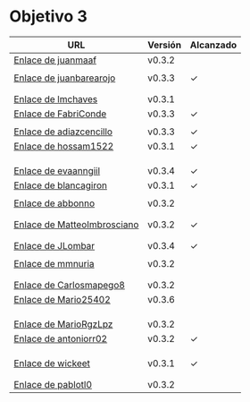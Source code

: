 # Objetivo 3


| URL                                                                                               | Versión | Alcanzado   |
|---------------------------------------------------------------------------------------------------|---------|-------------|
| [Enlace de juanmaaf](https://github.com/juanmaaf/MoneyController/pull/13)                         | v0.3.2  |             |
| <!-- Enlace de giorgiogiovanni -->                                                                |         |             |
| [Enlace de juanbarearojo](https://github.com/juanbarearojo/privateChef/pull/21)                   | v0.3.3  | ✓           |
| <!-- Enlace de sweetiepitie -->                                                                   |         |             |
| <!-- Enlace de jacarmona364 -->                                                                   |         |             |
| [ Enlace de lmchaves](https://github.com/lmchaves/OrganizarTaller/pull/23)                        | v0.3.1  |             |
| [Enlace de FabriConde](https://github.com/FabriConde/CLIMB-VR/pull/14)                            | v0.3.3  | ✓           |
| <!-- Enlace de FerniCuesta -->                                                                    |         |             |
| [Enlace de adiazcencillo](https://github.com/adiazcencillo/GranadaInfo/pull/22)                   | v0.3.3  | ✓           |
| [Enlace de hossam1522](https://github.com/hossam1522/ModaTrack/pull/17)                           | v0.3.1  | ✓           |
| <!-- Enlace de clara99gf -->                                                                      |         |             |
| <!-- Enlace de Antoniogm03 -->                                                                    |         |             |
| <!-- Enlace de SantiGarvin -->                                                                    |         |             |
| [Enlace de evaanngiil](https://github.com/evaanngiil/WishfulGiving/pull/19)                       | v0.3.4  | ✓           |
| [Enlace de blancagiron](https://github.com/blancagiron/SeguraSenior/pull/19)                      | v0.3.1  | ✓           |
| <!-- Enlace de GaelGoncalba -->                                                                   |         |             |
| [Enlace de abbonno](https://github.com/abbonno/healthScheduler/pull/15)                           | v0.3.2  |             |
| <!-- Enlace de oscargr-ugr -->                                                                    |         |             |
| <!-- Enlace de davidgutierrezperez -->                                                            |         |             |
| [Enlace de MatteoImbrosciano](https://github.com/MatteoImbrosciano/Medication-Management/pull/15) | v0.3.2  | ✓           |
| <!-- Enlace de Katakuri00 -->                                                                     |         |             |
| <!-- Enlace de MCL-2024 -->                                                                       |         |             |
| [Enlace de JLombar](https://github.com/JLombar/HorariosAutomatricula/pull/15)                     | v0.3.4  | ✓           |
| <!-- Enlace de joselopez10014 -->                                                                 |         |             |
| [Enlace de mmnuria](https://github.com/mmnuria/PersonalSportCalendary/pull/19)                    | v0.3.2  |             |
| <!-- Enlace de M S C -->                                                                          |         |             |
| <!-- Enlace de javiernavacapa -->                                                                 |         |             |
| [Enlace de Carlosmapego8](https://github.com/Carlosmapego8/GoMountain/pull/16)                    | v0.3.2  |             |
| [Enlace de Mario25402](https://github.com/Mario25402/AskETSIIT/pull/24)                           | v0.3.6  |             |
| <!-- Enlace de Pablorc7 -->                                                                       |         |             |
| <!-- Enlace de mrh117 -->                                                                         |         |             |
| <!-- Enlace de LuRDR -->                                                                          |         |             |
| [Enlace de MarioRgzLpz](https://github.com/MarioRgzLpz/ArbitrageBets/pull/18)                     | v0.3.2  |             |
| [Enlace de antoniorr02](https://github.com/antoniorr02/MenuConsulter/pull/15)                     | v0.3.2  | ✓           |
| <!-- Enlace de alvarorcs2002 -->                                                                  |         |             |
| <!-- Enlace de eigenric -->                                                                       |         |             |
| <!-- Enlace de enger2003 -->                                                                      |         |             |
| [Enlace de wickeet](https://github.com/wickeet/Tripoli/pull/15)                                   | v0.3.1  | ✓           |
| <!-- Enlace de ChinChainis -->                                                                    |         |             |
| <!-- Enlace de anavaln -->                                                                        |         |             |
| [Enlace de pablotl0 ](https://github.com/pablotl0/EnviroTrack/pull/18)                            | v0.3.2  |             |
